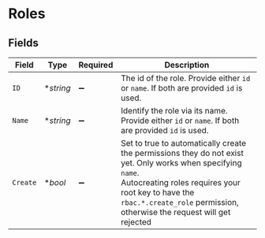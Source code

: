 # Roles


## Fields

| Field                                                                                                                                                                                                                                                            | Type                                                                                                                                                                                                                                                             | Required                                                                                                                                                                                                                                                         | Description                                                                                                                                                                                                                                                      |
| ---------------------------------------------------------------------------------------------------------------------------------------------------------------------------------------------------------------------------------------------------------------- | ---------------------------------------------------------------------------------------------------------------------------------------------------------------------------------------------------------------------------------------------------------------- | ---------------------------------------------------------------------------------------------------------------------------------------------------------------------------------------------------------------------------------------------------------------- | ---------------------------------------------------------------------------------------------------------------------------------------------------------------------------------------------------------------------------------------------------------------- |
| `ID`                                                                                                                                                                                                                                                             | **string*                                                                                                                                                                                                                                                        | :heavy_minus_sign:                                                                                                                                                                                                                                               | The id of the role. Provide either `id` or `name`. If both are provided `id` is used.                                                                                                                                                                            |
| `Name`                                                                                                                                                                                                                                                           | **string*                                                                                                                                                                                                                                                        | :heavy_minus_sign:                                                                                                                                                                                                                                               | Identify the role via its name. Provide either `id` or `name`. If both are provided `id` is used.                                                                                                                                                                |
| `Create`                                                                                                                                                                                                                                                         | **bool*                                                                                                                                                                                                                                                          | :heavy_minus_sign:                                                                                                                                                                                                                                               | Set to true to automatically create the permissions they do not exist yet. Only works when specifying `name`.<br/>                    Autocreating roles requires your root key to have the `rbac.*.create_role` permission, otherwise the request will get rejected |